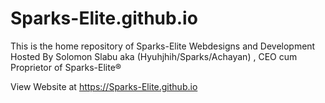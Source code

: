 # Sparks-Elite.github.io

This is the home repository of Sparks-Elite Webdesigns and Development
Hosted By Solomon Slabu aka (Hyuhjhih/Sparks/Achayan) , CEO cum Proprietor of Sparks-Elite®

View Website at https://Sparks-Elite.github.io
